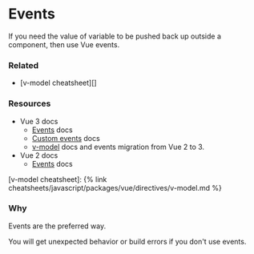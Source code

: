 # Events

If you need the value of variable to be pushed back up outside a component, then use Vue events.


### Related

- [v-model cheatsheet][]


### Resources

- Vue 3 docs
    - [Events](https://v3.vuejs.org/guide/events.html) docs
    - [Custom events](https://v3.vuejs.org/guide/component-custom-events.html) docs
    - [v-model](https://v3.vuejs.org/guide/migration/v-model.html) docs and events migration from Vue 2 to 3.
- Vue 2 docs
    - [Events](https://vuejs.org/v2/guide/events.html) docs

[v-model cheatsheet]: {% link cheatsheets/javascript/packages/vue/directives/v-model.md %}


### Why

Events are the preferred way.

You will get unexpected behavior or build errors if you don't use events.
